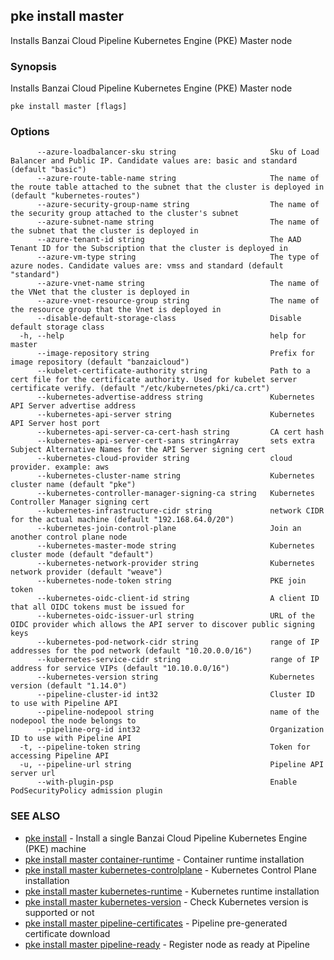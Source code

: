 ## pke install master

Installs Banzai Cloud Pipeline Kubernetes Engine (PKE) Master node

### Synopsis

Installs Banzai Cloud Pipeline Kubernetes Engine (PKE) Master node

```
pke install master [flags]
```

### Options

```
      --azure-loadbalancer-sku string                     Sku of Load Balancer and Public IP. Candidate values are: basic and standard (default "basic")
      --azure-route-table-name string                     The name of the route table attached to the subnet that the cluster is deployed in (default "kubernetes-routes")
      --azure-security-group-name string                  The name of the security group attached to the cluster's subnet
      --azure-subnet-name string                          The name of the subnet that the cluster is deployed in
      --azure-tenant-id string                            The AAD Tenant ID for the Subscription that the cluster is deployed in
      --azure-vm-type string                              The type of azure nodes. Candidate values are: vmss and standard (default "standard")
      --azure-vnet-name string                            The name of the VNet that the cluster is deployed in
      --azure-vnet-resource-group string                  The name of the resource group that the Vnet is deployed in
      --disable-default-storage-class                     Disable default storage class
  -h, --help                                              help for master
      --image-repository string                           Prefix for image repository (default "banzaicloud")
      --kubelet-certificate-authority string              Path to a cert file for the certificate authority. Used for kubelet server certificate verify. (default "/etc/kubernetes/pki/ca.crt")
      --kubernetes-advertise-address string               Kubernetes API Server advertise address
      --kubernetes-api-server string                      Kubernetes API Server host port
      --kubernetes-api-server-ca-cert-hash string         CA cert hash
      --kubernetes-api-server-cert-sans stringArray       sets extra Subject Alternative Names for the API Server signing cert
      --kubernetes-cloud-provider string                  cloud provider. example: aws
      --kubernetes-cluster-name string                    Kubernetes cluster name (default "pke")
      --kubernetes-controller-manager-signing-ca string   Kubernetes Controller Manager signing cert
      --kubernetes-infrastructure-cidr string             network CIDR for the actual machine (default "192.168.64.0/20")
      --kubernetes-join-control-plane                     Join an another control plane node
      --kubernetes-master-mode string                     Kubernetes cluster mode (default "default")
      --kubernetes-network-provider string                Kubernetes network provider (default "weave")
      --kubernetes-node-token string                      PKE join token
      --kubernetes-oidc-client-id string                  A client ID that all OIDC tokens must be issued for
      --kubernetes-oidc-issuer-url string                 URL of the OIDC provider which allows the API server to discover public signing keys
      --kubernetes-pod-network-cidr string                range of IP addresses for the pod network (default "10.20.0.0/16")
      --kubernetes-service-cidr string                    range of IP address for service VIPs (default "10.10.0.0/16")
      --kubernetes-version string                         Kubernetes version (default "1.14.0")
      --pipeline-cluster-id int32                         Cluster ID to use with Pipeline API
      --pipeline-nodepool string                          name of the nodepool the node belongs to
      --pipeline-org-id int32                             Organization ID to use with Pipeline API
  -t, --pipeline-token string                             Token for accessing Pipeline API
  -u, --pipeline-url string                               Pipeline API server url
      --with-plugin-psp                                   Enable PodSecurityPolicy admission plugin
```

### SEE ALSO

* [pke install](pke_install.md)	 - Install a single Banzai Cloud Pipeline Kubernetes Engine (PKE) machine
* [pke install master container-runtime](pke_install_master_container-runtime.md)	 - Container runtime installation
* [pke install master kubernetes-controlplane](pke_install_master_kubernetes-controlplane.md)	 - Kubernetes Control Plane installation
* [pke install master kubernetes-runtime](pke_install_master_kubernetes-runtime.md)	 - Kubernetes runtime installation
* [pke install master kubernetes-version](pke_install_master_kubernetes-version.md)	 - Check Kubernetes version is supported or not
* [pke install master pipeline-certificates](pke_install_master_pipeline-certificates.md)	 - Pipeline pre-generated certificate download
* [pke install master pipeline-ready](pke_install_master_pipeline-ready.md)	 - Register node as ready at Pipeline

